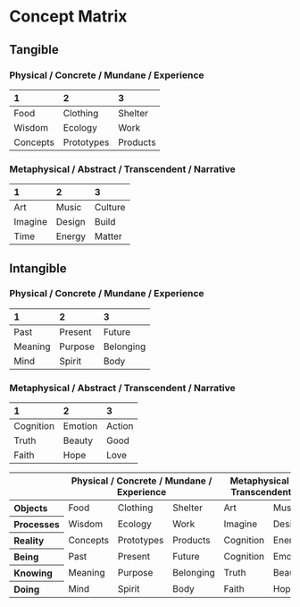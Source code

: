 # Concept Matrix

## Tangible

### Physical / Concrete / Mundane / Experience

| 1          | 2          | 3          |
|:---------- |:---------- |:---------- |
| Food       | Clothing   | Shelter    |
| Wisdom     | Ecology    | Work       |
| Concepts   | Prototypes | Products   |

### Metaphysical / Abstract / Transcendent / Narrative

| 1          | 2          | 3          |
|:---------- |:---------- |:---------- |
| Art        | Music      | Culture    |
| Imagine    | Design     | Build      |
| Time       | Energy     | Matter     |

## Intangible

### Physical / Concrete / Mundane / Experience

| 1          | 2          | 3          |
|:---------- |:---------- |:---------- |
| Past       | Present    | Future     |
| Meaning    | Purpose    | Belonging  |
| Mind       | Spirit     | Body       |

### Metaphysical / Abstract / Transcendent / Narrative

| 1          | 2          | 3          |
|:---------- |:---------- |:---------- |
| Cognition  | Emotion    | Action     |
| Truth      | Beauty     | Good       |
| Faith      | Hope       | Love       |


<table style="width: 100%">
<thead>
<tr>
<th></th>
<th colspan="3">Physical / Concrete / Mundane / Experience</th>
<th colspan="3">Metaphysical / Abstract / Transcendent / Narrative</th>
</tr>
</thead>
<tbody>
<tr>
<th align="left">Objects</th>
<td>Food</td>
<td>Clothing</td>
<td>Shelter</td>
<td>Art</td>
<td>Music</td>
<td>Culture</td>
</tr>
<tr>
<th align="left">Processes</th>
<td>Wisdom</td>
<td>Ecology</td>
<td>Work</td>
<td>Imagine</td>
<td>Design</td>
<td>Build</td>
</tr>
<tr>
<th align="left">Reality</th>
<td>Concepts</td>
<td>Prototypes</td>
<td>Products</td>
<td>Cognition</td>
<td>Energy</td>
<td>Matter</td>
</tr>
<tr>
<th align="left">Being</th>
<td>Past</td>
<td>Present</td>
<td>Future</td>
<td>Cognition</td>
<td>Emotion</td>
<td>Action</td>
</tr>
<tr>
<th align="left">Knowing</th>
<td>Meaning</td>
<td>Purpose</td>
<td>Belonging</td>
<td>Truth</td>
<td>Beauty</td>
<td>Good</td>
</tr>
<tr>
<th align="left">Doing</th>
<td>Mind</td>
<td>Spirit</td>
<td>Body</td>
<td>Faith</td>
<td>Hope</td>
<td>Love</td>
</tr>
</tbody>
</table>
